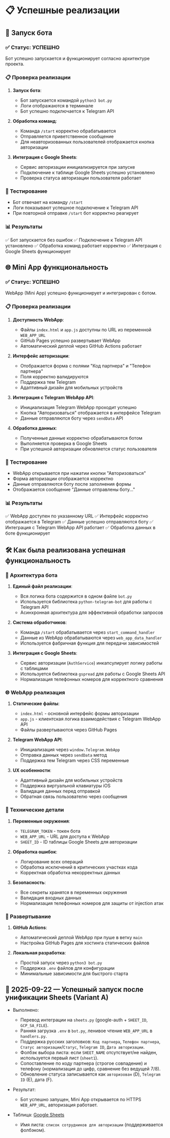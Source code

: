 # 📋 Успешные реализации

## 🤖 Запуск бота

### ✅ Статус: УСПЕШНО

Бот успешно запускается и функционирует согласно архитектуре проекта.

### 📋 Проверка реализации

1. **Запуск бота**:
   - Бот запускается командой `python3 bot.py`
   - Логи отображаются в терминале
   - Бот успешно подключается к Telegram API

2. **Обработка команд**:
   - Команда `/start` корректно обрабатывается
   - Отправляется приветственное сообщение
   - Для неавторизованных пользователей отображается кнопка авторизации

3. **Интеграция с Google Sheets**:
   - Сервис авторизации инициализируется при запуске
   - Подключение к таблице Google Sheets успешно установлено
   - Проверка статуса авторизации пользователя работает

### 🧪 Тестирование

- Бот отвечает на команду `/start`
- Логи показывают успешное подключение к Telegram API
- При повторной отправке `/start` бот корректно реагирует

### 📊 Результаты

✅ Бот запускается без ошибок
✅ Подключение к Telegram API установлено
✅ Обработка команд работает корректно
✅ Интеграция с Google Sheets функционирует

## 🌐 Mini App функциональность

### ✅ Статус: УСПЕШНО

WebApp (Mini App) успешно функционирует и интегрирован с ботом.

### 📋 Проверка реализации

1. **Доступность WebApp**:
   - Файлы `index.html` и `app.js` доступны по URL из переменной `WEB_APP_URL`
   - GitHub Pages успешно развертывает WebApp
   - Автоматический деплой через GitHub Actions работает

2. **Интерфейс авторизации**:
   - Отображается форма с полями "Код партнера" и "Телефон партнера"
   - Поля корректно валидируются
   - Поддержка тем Telegram
   - Адаптивный дизайн для мобильных устройств

3. **Интеграция с Telegram WebApp API**:
   - Инициализация Telegram WebApp проходит успешно
   - Кнопка "Авторизоваться" отображается в интерфейсе Telegram
   - Данные отправляются боту через `sendData` API

4. **Обработка данных**:
   - Полученные данные корректно обрабатываются ботом
   - Выполняется проверка в Google Sheets
   - При успешной авторизации обновляется статус пользователя

### 🧪 Тестирование

- WebApp открывается при нажатии кнопки "Авторизоваться"
- Форма авторизации отображается корректно
- Данные отправляются боту после заполнения формы
- Отображается сообщение "Данные отправлены боту..."

### 📊 Результаты

✅ WebApp доступен по указанному URL
✅ Интерфейс корректно отображается в Telegram
✅ Данные успешно отправляются боту
✅ Интеграция с Telegram WebApp API работает
✅ Обработка данных в боте функционирует

## 🛠️ Как была реализована успешная функциональность

### 🤖 Архитектура бота

1. **Единый файл реализации**:
   - Вся логика бота содержится в одном файле `bot.py`
   - Используется библиотека `python-telegram-bot` для работы с Telegram API
   - Асинхронная архитектура для эффективной обработки запросов

2. **Система обработчиков**:
   - Команда `/start` обрабатывается через `start_command_handler`
   - Данные из WebApp обрабатываются через `web_app_data_handler`
   - Используется фабричная функция для передачи зависимостей

3. **Интеграция с Google Sheets**:
   - Сервис авторизации (`AuthService`) инкапсулирует логику работы с таблицами
   - Используется библиотека `gspread` для работы с Google Sheets API
   - Нормализация телефонных номеров для корректного сравнения

### 🌐 WebApp реализация

1. **Статические файлы**:
   - `index.html` - основной интерфейс формы авторизации
   - `app.js` - клиентская логика взаимодействия с Telegram WebApp API
   - Файлы развертываются через GitHub Pages

2. **Telegram WebApp API**:
   - Инициализация через `window.Telegram.WebApp`
   - Отправка данных через `sendData` метод
   - Поддержка тем Telegram через CSS переменные

3. **UX особенности**:
   - Адаптивный дизайн для мобильных устройств
   - Поддержка виртуальной клавиатуры iOS
   - Валидация данных перед отправкой
   - Обратная связь пользователю через сообщения

### 🔧 Технические детали

1. **Переменные окружения**:
   - `TELEGRAM_TOKEN` - токен бота
   - `WEB_APP_URL` - URL для доступа к WebApp
   - `SHEET_ID` - ID таблицы Google Sheets для авторизации

2. **Обработка ошибок**:
   - Логирование всех операций
   - Обработка исключений в критических участках кода
   - Корректная обработка некорректных данных

3. **Безопасность**:
   - Все секреты хранятся в переменных окружения
   - Валидация входных данных
   - Нормализация телефонных номеров для защиты от injection атак

### 🚀 Развертывание

1. **GitHub Actions**:
   - Автоматический деплой WebApp при пуше в ветку `main`
   - Настройка GitHub Pages для хостинга статических файлов

2. **Локальная разработка**:
   - Простой запуск через `python3 bot.py`
   - Поддержка `.env` файлов для конфигурации
   - Минимальные зависимости для быстрого старта

## 📌 2025-09-22 — Успешный запуск после унификации Sheets (Variant A)

- Выполнено:
  - Перевод интеграции на `sheets.py` (google-auth + `SHEET_ID`, `GCP_SA_FILE`).
  - Ранняя загрузка `.env` в `bot.py`, ленивое чтение `WEB_APP_URL` в `handlers.py`.
  - Поддержка русских заголовков: `Код партнера`, `Телефон партнера`, `Статус авторизации`/`Статус`, `Telegram ID`, `Дата авторизации`.
  - Фолбэк выбора листа: если `SHEET_NAME` отсутствует/не найден, используется первый лист (`sheet1`).
  - Сопоставление по коду партнера (строгое совпадение) и телефону (нормализация до цифр, сравнение без ведущей 7/8).
  - Обновление статуса записывается как `авторизован` (D), `Telegram ID` (E), дата (F).

- Результат:
  - Бот успешно запущен, Mini App открывается по HTTPS `WEB_APP_URL`, авторизация работает.

- Таблица: [Google Sheets](https://docs.google.com/spreadsheets/d/1_SB04LMuGB7ba3aog2xxN6N3g99ZfOboT-vdWXxrh_8/edit?usp=sharing)
  - Имя листа: `список сотрудников для авторизации` (поддерживается фолбэком).